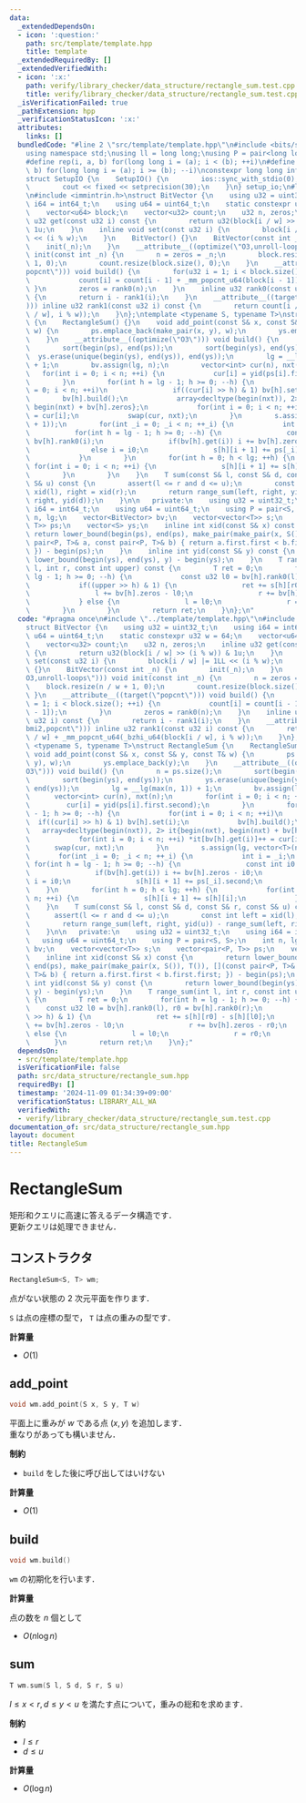 ```yaml
---
data:
  _extendedDependsOn:
  - icon: ':question:'
    path: src/template/template.hpp
    title: template
  _extendedRequiredBy: []
  _extendedVerifiedWith:
  - icon: ':x:'
    path: verify/library_checker/data_structure/rectangle_sum.test.cpp
    title: verify/library_checker/data_structure/rectangle_sum.test.cpp
  _isVerificationFailed: true
  _pathExtension: hpp
  _verificationStatusIcon: ':x:'
  attributes:
    links: []
  bundledCode: "#line 2 \"src/template/template.hpp\"\n#include <bits/stdc++.h>\n\
    using namespace std;\nusing ll = long long;\nusing P = pair<long long, long long>;\n\
    #define rep(i, a, b) for(long long i = (a); i < (b); ++i)\n#define rrep(i, a,\
    \ b) for(long long i = (a); i >= (b); --i)\nconstexpr long long inf = 4e18;\n\
    struct SetupIO {\n    SetupIO() {\n        ios::sync_with_stdio(0);\n        cin.tie(0);\n\
    \        cout << fixed << setprecision(30);\n    }\n} setup_io;\n#line 3 \"src/data_structure/rectangle_sum.hpp\"\
    \n#include <immintrin.h>\nstruct BitVector {\n    using u32 = uint32_t;\n    using\
    \ i64 = int64_t;\n    using u64 = uint64_t;\n    static constexpr u32 w = 64;\n\
    \    vector<u64> block;\n    vector<u32> count;\n    u32 n, zeros;\n    inline\
    \ u32 get(const u32 i) const {\n        return u32(block[i / w] >> (i % w)) &\
    \ 1u;\n    }\n    inline void set(const u32 i) {\n        block[i / w] |= 1LL\
    \ << (i % w);\n    }\n    BitVector() {}\n    BitVector(const int _n) {\n    \
    \    init(_n);\n    }\n    __attribute__((optimize(\"O3,unroll-loops\"))) void\
    \ init(const int _n) {\n        n = zeros = _n;\n        block.resize(n / w +\
    \ 1, 0);\n        count.resize(block.size(), 0);\n    }\n    __attribute__((target(\"\
    popcnt\"))) void build() {\n        for(u32 i = 1; i < block.size(); ++i) {\n\
    \            count[i] = count[i - 1] + _mm_popcnt_u64(block[i - 1]);\n       \
    \ }\n        zeros = rank0(n);\n    }\n    inline u32 rank0(const u32 i) const\
    \ {\n        return i - rank1(i);\n    }\n    __attribute__((target(\"bmi2,popcnt\"\
    ))) inline u32 rank1(const u32 i) const {\n        return count[i / w] + _mm_popcnt_u64(_bzhi_u64(block[i\
    \ / w], i % w));\n    }\n};\ntemplate <typename S, typename T>\nstruct RectangleSum\
    \ {\n    RectangleSum() {}\n    void add_point(const S& x, const S& y, const T&\
    \ w) {\n        ps.emplace_back(make_pair(x, y), w);\n        ys.emplace_back(y);\n\
    \    }\n    __attribute__((optimize(\"O3\"))) void build() {\n        n = ps.size();\n\
    \        sort(begin(ps), end(ps));\n        sort(begin(ys), end(ys));\n      \
    \  ys.erase(unique(begin(ys), end(ys)), end(ys));\n        lg = __lg(max(n, 1))\
    \ + 1;\n        bv.assign(lg, n);\n        vector<int> cur(n), nxt(n);\n     \
    \   for(int i = 0; i < n; ++i) {\n            cur[i] = yid(ps[i].first.second);\n\
    \        }\n        for(int h = lg - 1; h >= 0; --h) {\n            for(int i\
    \ = 0; i < n; ++i)\n                if((cur[i] >> h) & 1) bv[h].set(i);\n    \
    \        bv[h].build();\n            array<decltype(begin(nxt)), 2> it{begin(nxt),\
    \ begin(nxt) + bv[h].zeros};\n            for(int i = 0; i < n; ++i) *it[bv[h].get(i)]++\
    \ = cur[i];\n            swap(cur, nxt);\n        }\n        s.assign(lg, vector<T>(n\
    \ + 1));\n        for(int _i = 0; _i < n; ++_i) {\n            int i = _i;\n \
    \           for(int h = lg - 1; h >= 0; --h) {\n                const int i0 =\
    \ bv[h].rank0(i);\n                if(bv[h].get(i)) i += bv[h].zeros - i0;\n \
    \               else i = i0;\n                s[h][i + 1] += ps[_i].second;\n\
    \            }\n        }\n        for(int h = 0; h < lg; ++h) {\n           \
    \ for(int i = 0; i < n; ++i) {\n                s[h][i + 1] += s[h][i];\n    \
    \        }\n        }\n    }\n    T sum(const S& l, const S& d, const S& r, const\
    \ S& u) const {\n        assert(l <= r and d <= u);\n        const int left =\
    \ xid(l), right = xid(r);\n        return range_sum(left, right, yid(u)) - range_sum(left,\
    \ right, yid(d));\n    }\n\n   private:\n    using u32 = uint32_t;\n    using\
    \ i64 = int64_t;\n    using u64 = uint64_t;\n    using P = pair<S, S>;\n    int\
    \ n, lg;\n    vector<BitVector> bv;\n    vector<vector<T>> s;\n    vector<pair<P,\
    \ T>> ps;\n    vector<S> ys;\n    inline int xid(const S& x) const {\n       \
    \ return lower_bound(begin(ps), end(ps), make_pair(make_pair(x, S()), T()), [](const\
    \ pair<P, T>& a, const pair<P, T>& b) { return a.first.first < b.first.first;\
    \ }) - begin(ps);\n    }\n    inline int yid(const S& y) const {\n        return\
    \ lower_bound(begin(ys), end(ys), y) - begin(ys);\n    }\n    T range_sum(int\
    \ l, int r, const int upper) const {\n        T ret = 0;\n        for(int h =\
    \ lg - 1; h >= 0; --h) {\n            const u32 l0 = bv[h].rank0(l), r0 = bv[h].rank0(r);\n\
    \            if((upper >> h) & 1) {\n                ret += s[h][r0] - s[h][l0];\n\
    \                l += bv[h].zeros - l0;\n                r += bv[h].zeros - r0;\n\
    \            } else {\n                l = l0;\n                r = r0;\n    \
    \        }\n        }\n        return ret;\n    }\n};\n"
  code: "#pragma once\n#include \"../template/template.hpp\"\n#include <immintrin.h>\n\
    struct BitVector {\n    using u32 = uint32_t;\n    using i64 = int64_t;\n    using\
    \ u64 = uint64_t;\n    static constexpr u32 w = 64;\n    vector<u64> block;\n\
    \    vector<u32> count;\n    u32 n, zeros;\n    inline u32 get(const u32 i) const\
    \ {\n        return u32(block[i / w] >> (i % w)) & 1u;\n    }\n    inline void\
    \ set(const u32 i) {\n        block[i / w] |= 1LL << (i % w);\n    }\n    BitVector()\
    \ {}\n    BitVector(const int _n) {\n        init(_n);\n    }\n    __attribute__((optimize(\"\
    O3,unroll-loops\"))) void init(const int _n) {\n        n = zeros = _n;\n    \
    \    block.resize(n / w + 1, 0);\n        count.resize(block.size(), 0);\n   \
    \ }\n    __attribute__((target(\"popcnt\"))) void build() {\n        for(u32 i\
    \ = 1; i < block.size(); ++i) {\n            count[i] = count[i - 1] + _mm_popcnt_u64(block[i\
    \ - 1]);\n        }\n        zeros = rank0(n);\n    }\n    inline u32 rank0(const\
    \ u32 i) const {\n        return i - rank1(i);\n    }\n    __attribute__((target(\"\
    bmi2,popcnt\"))) inline u32 rank1(const u32 i) const {\n        return count[i\
    \ / w] + _mm_popcnt_u64(_bzhi_u64(block[i / w], i % w));\n    }\n};\ntemplate\
    \ <typename S, typename T>\nstruct RectangleSum {\n    RectangleSum() {}\n   \
    \ void add_point(const S& x, const S& y, const T& w) {\n        ps.emplace_back(make_pair(x,\
    \ y), w);\n        ys.emplace_back(y);\n    }\n    __attribute__((optimize(\"\
    O3\"))) void build() {\n        n = ps.size();\n        sort(begin(ps), end(ps));\n\
    \        sort(begin(ys), end(ys));\n        ys.erase(unique(begin(ys), end(ys)),\
    \ end(ys));\n        lg = __lg(max(n, 1)) + 1;\n        bv.assign(lg, n);\n  \
    \      vector<int> cur(n), nxt(n);\n        for(int i = 0; i < n; ++i) {\n   \
    \         cur[i] = yid(ps[i].first.second);\n        }\n        for(int h = lg\
    \ - 1; h >= 0; --h) {\n            for(int i = 0; i < n; ++i)\n              \
    \  if((cur[i] >> h) & 1) bv[h].set(i);\n            bv[h].build();\n         \
    \   array<decltype(begin(nxt)), 2> it{begin(nxt), begin(nxt) + bv[h].zeros};\n\
    \            for(int i = 0; i < n; ++i) *it[bv[h].get(i)]++ = cur[i];\n      \
    \      swap(cur, nxt);\n        }\n        s.assign(lg, vector<T>(n + 1));\n \
    \       for(int _i = 0; _i < n; ++_i) {\n            int i = _i;\n           \
    \ for(int h = lg - 1; h >= 0; --h) {\n                const int i0 = bv[h].rank0(i);\n\
    \                if(bv[h].get(i)) i += bv[h].zeros - i0;\n                else\
    \ i = i0;\n                s[h][i + 1] += ps[_i].second;\n            }\n    \
    \    }\n        for(int h = 0; h < lg; ++h) {\n            for(int i = 0; i <\
    \ n; ++i) {\n                s[h][i + 1] += s[h][i];\n            }\n        }\n\
    \    }\n    T sum(const S& l, const S& d, const S& r, const S& u) const {\n  \
    \      assert(l <= r and d <= u);\n        const int left = xid(l), right = xid(r);\n\
    \        return range_sum(left, right, yid(u)) - range_sum(left, right, yid(d));\n\
    \    }\n\n   private:\n    using u32 = uint32_t;\n    using i64 = int64_t;\n \
    \   using u64 = uint64_t;\n    using P = pair<S, S>;\n    int n, lg;\n    vector<BitVector>\
    \ bv;\n    vector<vector<T>> s;\n    vector<pair<P, T>> ps;\n    vector<S> ys;\n\
    \    inline int xid(const S& x) const {\n        return lower_bound(begin(ps),\
    \ end(ps), make_pair(make_pair(x, S()), T()), [](const pair<P, T>& a, const pair<P,\
    \ T>& b) { return a.first.first < b.first.first; }) - begin(ps);\n    }\n    inline\
    \ int yid(const S& y) const {\n        return lower_bound(begin(ys), end(ys),\
    \ y) - begin(ys);\n    }\n    T range_sum(int l, int r, const int upper) const\
    \ {\n        T ret = 0;\n        for(int h = lg - 1; h >= 0; --h) {\n        \
    \    const u32 l0 = bv[h].rank0(l), r0 = bv[h].rank0(r);\n            if((upper\
    \ >> h) & 1) {\n                ret += s[h][r0] - s[h][l0];\n                l\
    \ += bv[h].zeros - l0;\n                r += bv[h].zeros - r0;\n            }\
    \ else {\n                l = l0;\n                r = r0;\n            }\n  \
    \      }\n        return ret;\n    }\n};"
  dependsOn:
  - src/template/template.hpp
  isVerificationFile: false
  path: src/data_structure/rectangle_sum.hpp
  requiredBy: []
  timestamp: '2024-11-09 01:34:39+09:00'
  verificationStatus: LIBRARY_ALL_WA
  verifiedWith:
  - verify/library_checker/data_structure/rectangle_sum.test.cpp
documentation_of: src/data_structure/rectangle_sum.hpp
layout: document
title: RectangleSum
---
```


# RectangleSum

矩形和クエリに高速に答えるデータ構造です．<br>
更新クエリは処理できません．

## コンストラクタ

```cpp
RectangleSum<S, T> wm;
```

点がない状態の $2$ 次元平面を作ります．

`S` は点の座標の型で， `T` は点の重みの型です．

**計算量**

- $O(1)$

## add_point

```cpp
void wm.add_point(S x, S y, T w)
```

平面上に重みが $w$ である点 $(x, y)$ を追加します．<br>
重なりがあっても構いません．

**制約**

- `build` をした後に呼び出してはいけない

**計算量**

- $O(1)$

## build

```cpp
void wm.build()
```

`wm` の初期化を行います．

**計算量**

点の数を $n$ 個として

- $O(n \log n)$

## sum

```cpp
T wm.sum(S l, S d, S r, S u)
```

$l \leq x < r, d \leq y < u$ を満たす点について，重みの総和を求めます．

**制約**

- $l \leq r$
- $d \leq u$

**計算量**

- $O(\log n)$